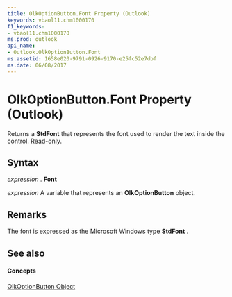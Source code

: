 ```yaml
---
title: OlkOptionButton.Font Property (Outlook)
keywords: vbaol11.chm1000170
f1_keywords:
- vbaol11.chm1000170
ms.prod: outlook
api_name:
- Outlook.OlkOptionButton.Font
ms.assetid: 1658e020-9791-0926-9170-e25fc52e7dbf
ms.date: 06/08/2017
---
```



# OlkOptionButton.Font Property (Outlook)

Returns a  **StdFont** that represents the font used to render the text inside the control. Read-only.


## Syntax

 _expression_ . **Font**

 _expression_ A variable that represents an **OlkOptionButton** object.


## Remarks

The font is expressed as the Microsoft Windows type  **StdFont** .


## See also


#### Concepts


[OlkOptionButton Object](olkoptionbutton-object-outlook.md)

